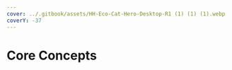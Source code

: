 ```yaml
---
cover: ../.gitbook/assets/HH-Eco-Cat-Hero-Desktop-R1 (1) (1) (1).webp
coverY: -37
---
```


# Core Concepts

